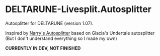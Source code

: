 # DELTARUNE-Livesplit.Autosplitter
Autosplitter for DELTARUNE (version 1.07).

Inspired by [Narry's Autosplitter](https://drive.google.com/file/d/1SCpuUpDgIYHmbc6xKK3ZrNk1zaIeDUMq/view?usp=sharing) based on Glacia's Undertale autosplitter (But I don't understand everything so I made my own)

**CURRENTLY IN DEV, NOT FINISHED**
